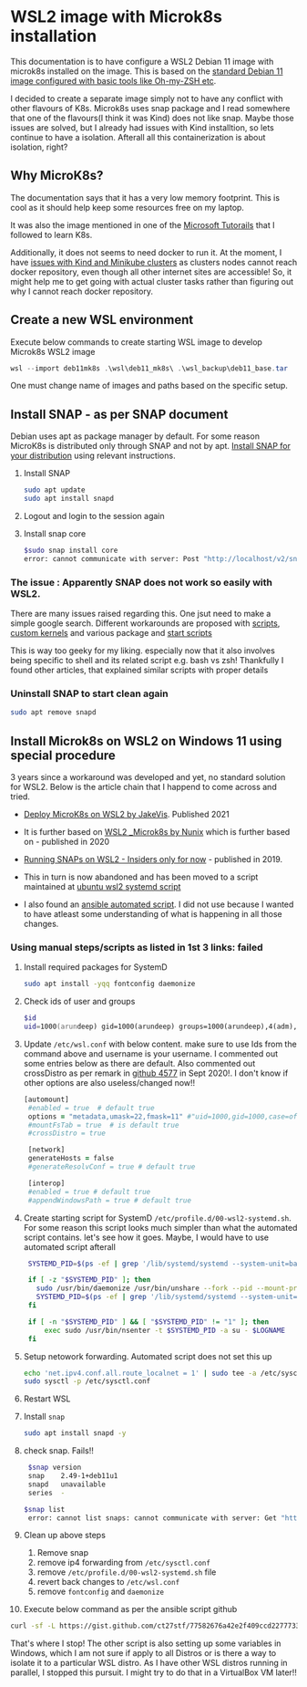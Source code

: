 # WSL2 image with Microk8s installation

This documentation is to have configure a WSL2 Debian 11 image with microk8s installed on the image. This is based on the [standard Debian 11 image configured with basic tools like Oh-my-ZSH etc](base_image_Readme.md).

I decided to create a separate image simply not to have any conflict with other flavours of K8s. Microk8s uses snap package and I read somewhere that one of the flavours(I think it was Kind) does not like snap. Maybe those issues are solved, but I already had issues with Kind installtion, so lets continue to have a isolation. Afterall all this containerization is about isolation, right?

## Why MicroK8s?

The documentation says that it has a very low memory footprint. This is cool as it should help keep some resources free on my laptop. 

It was also the image mentioned in one of the [Microsoft Tutorails](https://docs.microsoft.com/en-us/learn/modules/intro-to-kubernetes/) that I followed to learn K8s. 

Additionally, it does not seems to need docker to run it. At the moment, I have [issues with Kind and Minikube clusters](https://github.com/arundeep78/wsl_debian_dev/blob/master/Kind_k8s_Readme.md#check-internet-access-from-nodes) as clusters nodes cannot reach docker repository, even though all other internet sites are accessible! So, it might help me to get going with actual cluster tasks rather than figuring out why I cannot reach docker repository.

## Create a new WSL environment

 Execute below commands to create starting WSL image to develop Microk8s WSL2 image

```powershell
wsl --import deb11mk8s .\wsl\deb11_mk8s\ .\wsl_backup\deb11_base.tar
```

One must change name of images and paths based on the specific setup.

## Install SNAP - as per SNAP document

Debian uses apt as package manager by default. For some reason MicroK8s is distributed only through SNAP and not by apt. [Install SNAP for your distribution](https://snapcraft.io/docs/installing-snapd) using relevant instructions.

1. Install SNAP

    ```zsh
    sudo apt update
    sudo apt install snapd
    ```  

2. Logout and login to the session again
3. Install snap core
   
    ```zsh
    $sudo snap install core
    error: cannot communicate with server: Post "http://localhost/v2/snaps/core": dial unix /run/snapd.socket: connect: no such file or directory
    ```
  
  ### **The issue** : Apparently SNAP does not work so easily with WSL2.

  There are many issues raised regarding this. One jsut need to make a simple google search. Different workarounds are proposed with [scripts](https://github.com/Microsoft/WSL/issues/2374), [custom kernels](https://forum.snapcraft.io/t/running-snaps-on-wsl2-insiders-only-for-now/13033) and various package and [start scripts](https://github.com/microsoft/WSL/issues/5126#issuecomment-65371520) 


  This is way too geeky for my liking. especially now that it also involves being specific to shell and its related script e.g. bash vs zsh! Thankfully I found other articles, that explained similar scripts with proper details

  
  ### **Uninstall SNAP** to start clean again
  
  ```zsh
  sudo apt remove snapd
  ```

## Install Microk8s on WSL2 on Windows 11 using special procedure

  3 years since a workaround was developed and yet, no standard solution for WSL2. Below is the article chain that I happend to come across and tried.

  - [Deploy MicroK8s on WSL2 by JakeVis](https://jv.ag/blog/Deploy-MicroK8s-On-WSL2/). Published 2021
  
  - It is further based on 
  [WSL2 _Microk8s by Nunix](https://wsl.dev/wsl2-microk8s/) which is further based on - published in 2020

  - [Running SNAPs on WSL2 - Insiders only for now](https://forum.snapcraft.io/t/running-snaps-on-wsl2-insiders-only-for-now/13033) - published in 2019. 
  - This in turn is now abandoned and has been moved to a script maintained at [ubuntu wsl2 systemd script](https://github.com/damionGans/ubuntu-wsl2-systemd-script)
  - I also found an [ansible automated script](https://gist.github.com/ct27stf/77582676a42e2f409ccd227773393623#file-setupmicrok8s-sh). I did not use because I wanted to have atleast some understanding of what is happening in all those changes.

### Using manual steps/scripts as listed in 1st 3 links: failed

1. Install required packages for SystemD
   
    ```zsh
    sudo apt install -yqq fontconfig daemonize
    ```
2. Check ids of user and groups
   
   ```zsh
   $id
   uid=1000(arundeep) gid=1000(arundeep) groups=1000(arundeep),4(adm),24(cdrom),27(sudo),30(dip),46(plugdev)
   ```

3. Update `/etc/wsl.conf` with below content. make sure to use Ids from the command above and username is your username. I commented out some entries below as there are default. Also commented out crossDistro as per remark in [github 4577](https://github.com/microsoft/WSL/issues/4577#issuecomment-685173446) in Sept 2020!. I don't know if other options are also useless/changed now!!
  
   ```zsh
   [automount]
    #enabled = true  # default true
    options = "metadata,umask=22,fmask=11" #"uid=1000,gid=1000,case=off" these are default
    #mountFsTab = true  # is default true
    #crossDistro = true

    [network]
    generateHosts = false
    #generateResolvConf = true # default true

    [interop]
    #enabled = true # default true
    #appendWindowsPath = true # default true
   ```

4. Create starting script for SystemD `/etc/profile.d/00-wsl2-systemd.sh`. For some reason this script looks much simpler than what the automated script contains. let's see how it goes. Maybe, I would have to use automated script afterall
   
   ```zsh
    SYSTEMD_PID=$(ps -ef | grep '/lib/systemd/systemd --system-unit=basic.target$' | grep -v unshare | awk '{print $2}')

    if [ -z "$SYSTEMD_PID" ]; then
      sudo /usr/bin/daemonize /usr/bin/unshare --fork --pid --mount-proc /lib/systemd/systemd --system-unit=basic.target
      SYSTEMD_PID=$(ps -ef | grep '/lib/systemd/systemd --system-unit=basic.target$' | grep -v unshare | awk '{print $2}')
    fi

    if [ -n "$SYSTEMD_PID" ] && [ "$SYSTEMD_PID" != "1" ]; then
        exec sudo /usr/bin/nsenter -t $SYSTEMD_PID -a su - $LOGNAME
    fi
   ```

5. Setup netowork forwarding. Automated script does not set this up
   
   ```zsh
   echo 'net.ipv4.conf.all.route_localnet = 1' | sudo tee -a /etc/sysctl.conf
   sudo sysctl -p /etc/sysctl.conf
   ```

6. Restart WSL

7. Install `snap`
   
   ```zsh
   sudo apt install snapd -y
   ```

8. check snap. Fails!!
   
   ```zsh
    $snap version
    snap    2.49-1+deb11u1
    snapd   unavailable
    series  -
   
   $snap list
    error: cannot list snaps: cannot communicate with server: Get "http://localhost/v2/snaps": dial unix /run/snapd.socket: connect: no such file or directory   
   ```

9. Clean up above steps
   1. Remove snap
   2. remove ip4 forwarding from `/etc/sysctl.conf`
   3. remove `/etc/profile.d/00-wsl2-systemd.sh` file
   4. revert back changes to `/etc/wsl.conf`
   5. remove `fontconfig` and `daemonize`
10. Execute below command as per the ansible script github
   
   ```zsh
   curl -sf -L https://gist.github.com/ct27stf/77582676a42e2f409ccd227773393623/raw/SetupMicroK8s.sh | sh
   ```
   
   
   That's where I stop! The other script is also setting up some variables in Windows, which I am not sure if apply to all Distros or is there a way to isolate it to a particular WSL distro. As I have other WSL distros running in parallel, I stopped this pursuit. I might try to do that in a VirtualBox VM later!!

   

